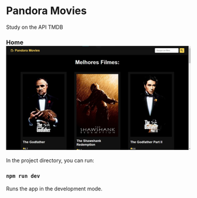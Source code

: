 # Pandora Movies
Study on the API TMDB

<h3>
Home
<img src="src/assets/img1.jpg" width="700px"/>
</h3>

In the project directory, you can run:

### `npm run dev`

Runs the app in the development mode.